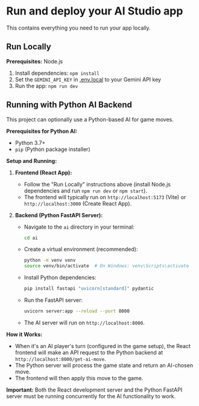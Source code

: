 # Run and deploy your AI Studio app

This contains everything you need to run your app locally.

## Run Locally

**Prerequisites:**  Node.js


1. Install dependencies:
   `npm install`
2. Set the `GEMINI_API_KEY` in [.env.local](.env.local) to your Gemini API key
3. Run the app:
   `npm run dev`

## Running with Python AI Backend

This project can optionally use a Python-based AI for game moves.

**Prerequisites for Python AI:**
*   Python 3.7+
*   `pip` (Python package installer)

**Setup and Running:**

1.  **Frontend (React App):**
    *   Follow the "Run Locally" instructions above (install Node.js dependencies and run `npm run dev` or `npm start`).
    *   The frontend will typically run on `http://localhost:5173` (Vite) or `http://localhost:3000` (Create React App).

2.  **Backend (Python FastAPI Server):**
    *   Navigate to the `ai` directory in your terminal:
        ```bash
        cd ai
        ```
    *   Create a virtual environment (recommended):
        ```bash
        python -m venv venv
        source venv/bin/activate  # On Windows: venv\Scripts\activate
        ```
    *   Install Python dependencies:
        ```bash
        pip install fastapi "uvicorn[standard]" pydantic
        ```
    *   Run the FastAPI server:
        ```bash
        uvicorn server:app --reload --port 8000
        ```
    *   The AI server will run on `http://localhost:8000`.

**How it Works:**

*   When it's an AI player's turn (configured in the game setup), the React frontend will make an API request to the Python backend at `http://localhost:8000/get-ai-move`.
*   The Python server will process the game state and return an AI-chosen move.
*   The frontend will then apply this move to the game.

**Important:** Both the React development server and the Python FastAPI server must be running concurrently for the AI functionality to work.
